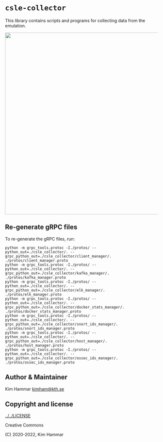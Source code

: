 # `csle-collector`

This library contains scripts and programs for collecting data from the emulation. 

<p align="center">
<img src="docs/data_collection_1.png" width="600">
</p>

## Re-generate gRPC files

To re-generate the gRPC files, run: 
```bash![img.png](img.pngd
python -m grpc_tools.protoc -I./protos/ --python_out=./csle_collector/. --grpc_python_out=./csle_collector/client_manager/. ./protos/client_manager.proto
python -m grpc_tools.protoc -I./protos/ --python_out=./csle_collector/. --grpc_python_out=./csle_collector/kafka_manager/. ./protos/kafka_manager.proto
python -m grpc_tools.protoc -I./protos/ --python_out=./csle_collector/. --grpc_python_out=./csle_collector/elk_manager/. ./protos/elk_manager.proto
python -m grpc_tools.protoc -I./protos/ --python_out=./csle_collector/. --grpc_python_out=./csle_collector/docker_stats_manager/. ./protos/docker_stats_manager.proto
python -m grpc_tools.protoc -I./protos/ --python_out=./csle_collector/. --grpc_python_out=./csle_collector/snort_ids_manager/. ./protos/snort_ids_manager.proto
python -m grpc_tools.protoc -I./protos/ --python_out=./csle_collector/. --grpc_python_out=./csle_collector/host_manager/. ./protos/host_manager.proto
python -m grpc_tools.protoc -I./protos/ --python_out=./csle_collector/. --grpc_python_out=./csle_collector/ossec_ids_manager/. ./protos/ossec_ids_manager.proto
```

## Author & Maintainer

Kim Hammar <kimham@kth.se>

## Copyright and license

[../../LICENSE](LICENSE.md)

Creative Commons

(C) 2020-2022, Kim Hammar
